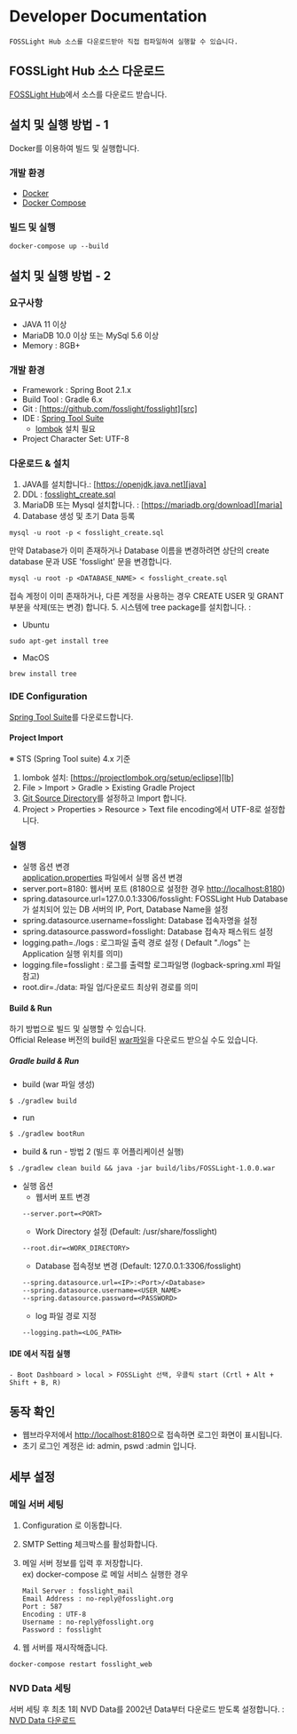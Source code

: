 # Developer Documentation
```note
FOSSLight Hub 소스를 다운로드받아 직접 컴파일하여 실행할 수 있습니다. 
```

## FOSSLight Hub 소스 다운로드
[FOSSLight Hub](https://github.com/fosslight/fosslight)에서 소스를 다운로드 받습니다.

## 설치 및 실행 방법 - 1
Docker를 이용하여 빌드 및 실행합니다.

### 개발 환경
- [Docker][docker]
- [Docker Compose][doccompose]

[docker]: https://docs.docker.com/engine/install/
[doccompose]: https://docs.docker.com/compose/install/

### 빌드 및 실행
```
docker-compose up --build
```

## 설치 및 실행 방법 - 2
### 요구사항
- JAVA 11 이상
- MariaDB 10.0 이상 또는 MySql 5.6 이상
- Memory : 8GB+

### 개발 환경
- Framework : Spring Boot 2.1.x
- Build Tool : Gradle 6.x
- Git : [https://github.com/fosslight/fosslight][src]
- IDE : [Spring Tool Suite][spring]
    - [lombok][lb] 설치 필요
- Project Character Set: UTF-8

### 다운로드 & 설치
1. JAVA를 설치합니다.: [https://openjdk.java.net][java]
2. DDL : [fosslight_create.sql][sql]
3. MariaDB 또는 Mysql 설치합니다. : [https://mariadb.org/download][maria]
4. Database 생성 및 초기 Data 등록 
```
mysql -u root -p < fosslight_create.sql
```
만약 Database가 이미 존재하거나 Database 이름을 변경하려면 상단의 create database 문과 USE 'fosslight' 문을 변경합니다.
```
mysql -u root -p <DATABASE_NAME> < fosslight_create.sql
```
접속 계정이 이미 존재하거나, 다른 계정을 사용하는 경우 CREATE USER 및 GRANT 부분을 삭제(또는 변경) 합니다.
5. 시스템에 tree package를 설치합니다. :
- Ubuntu
```
sudo apt-get install tree
```
- MacOS
```
brew install tree
```


### IDE Configuration
[Spring Tool Suite][spring]를 다운로드합니다.  

#### Project Import
※ STS (Spring Tool suite) 4.x 기준
1. lombok 설치: [https://projectlombok.org/setup/eclipse][lb]
2. File > Import > Gradle > Existing Gradle Project
3. [Git Source Directory][git_repo]를 설정하고 Import 합니다.
4. Project > Properties > Resource > Text file encoding에서 UTF-8로 설정합니다.

[spring]: https://spring.io/tools
[lb]: https://projectlombok.org/setup/eclipse
[src]: https://github.com/fosslight/fosslight
[sql]: https://github.com/fosslight/fosslight/blob/main/db/initdb.d/fosslight_create.sql
[maria]: https://mariadb.org/download/
[java]: https://openjdk.java.net
[git_repo]: https://github.com/fosslight/fosslight

### 실행
- 실행 옵션 변경    
[application.properties][props] 파일에서 실행 옵션 변경
 - server.port=8180: 웹서버 포트 (8180으로 설정한 경우 [http://localhost:8180][local])
 - spring.datasource.url=127.0.0.1:3306/fosslight: FOSSLight Hub Database가 설치되어 있는 DB 서버의 IP, Port, Database Name을 설정
 - spring.datasource.username=fosslight: Database 접속자명을 설정
 - spring.datasource.password=fosslight: Database 접속자 패스워드 설정
 - logging.path=./logs : 로그파일 출력 경로 설정 ( Default "./logs" 는 Application 실행 위치를 의미)
 - logging.file=fosslight : 로그를 출력할 로그파일명 (logback-spring.xml 파일 참고)
 - root.dir=./data: 파일 업/다운로드 최상위 경로를 의미

[props]: https://github.com/fosslight/fosslight/blob/main/src/main/resources/application.properties

#### Build & Run
하기 방법으로 빌드 및 실행할 수 있습니다.     
Official Release 버전의 build된 [war파일][war]을 다운로드 받으실 수도 있습니다.

[war]: https://github.com/fosslight/fosslight/releases

##### Gradle build & Run
- build (war 파일 생성)
```
$ ./gradlew build
```
- run
```
$ ./gradlew bootRun
```
- build & run - 방법 2 (빌드 후 어플리케이션 실행)
```
$ ./gradlew clean build && java -jar build/libs/FOSSLight-1.0.0.war
```

   -   실행 옵션
        - 웹서버 포트 변경
        ```
        --server.port=<PORT>
        ```
        - Work Directory 설정 (Default: /usr/share/fosslight)
        ```
        --root.dir=<WORK_DIRECTORY>
        ```
        - Database 접속정보 변경 (Default: 127.0.0.1:3306/fosslight)
        ```
        --spring.datasource.url=<IP>:<Port>/<Database>
        --spring.datasource.username=<USER_NAME>
        --spring.datasource.password=<PASSWORD>
        ```
        - log 파일 경로 지정
        ```
        --logging.path=<LOG_PATH>
        ```


#### IDE 에서 직접 실행
    - Boot Dashboard > local > FOSSLight 선택, 우클릭 start (Crtl + Alt + Shift + B, R)


## 동작 확인
- 웹브라우저에서 [http://localhost:8180][local]으로 접속하면 로그인 화면이 표시됩니다.
- 초기 로그인 계정은 id: admin, pswd :admin 입니다.

## 세부 설정
### 메일 서버 세팅
1. Configuration 로 이동합니다.
2. SMTP Setting 체크박스를 활성화합니다.
3. 메일 서버 정보를 입력 후 저장합니다.    
ex) docker-compose 로 메일 서비스 실행한 경우    
    ```
    Mail Server : fosslight_mail
    Email Address : no-reply@fosslight.org
    Port : 587
    Encoding : UTF-8
    Username : no-reply@fosslight.org
    Password : fosslight
    ```

4. 웹 서버를 재시작해줍니다. 
```
docker-compose restart fosslight_web
```

### NVD Data 세팅
서버 세팅 후 최초 1회 NVD Data를 2002년 Data부터 다운로드 받도록 설정합니다. : [NVD Data 다운로드](https://fosslight.org/hub-guide/features/3_maintenance.html#nvd-data%EB%A5%BC-2002%EB%85%84-data%EB%B6%80%ED%84%B0-%EB%8B%A4%EC%9A%B4%EB%A1%9C%EB%93%9C-%EB%B0%9B%EA%B8%B0)

[local]: http://localhost:8180
